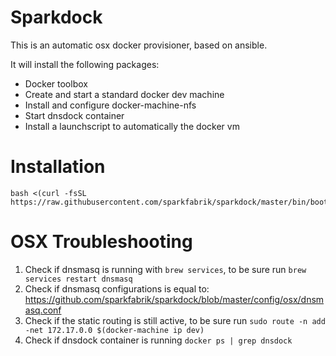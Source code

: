 # Sparkdock

This is an automatic osx docker provisioner, based on ansible.

It will install the following packages:

* Docker toolbox
* Create and start a standard docker dev machine
* Install and configure docker-machine-nfs
* Start dnsdock container
* Install a launchscript to automatically the docker vm

# Installation

```
bash <(curl -fsSL https://raw.githubusercontent.com/sparkfabrik/sparkdock/master/bin/bootstrap)
```

# OSX Troubleshooting

1) Check if dnsmasq is running with `brew services`, to be sure run `brew services restart dnsmasq`
2) Check if dnsmasq configurations is equal to: https://github.com/sparkfabrik/sparkdock/blob/master/config/osx/dnsmasq.conf
3) Check if the static routing is still active, to be sure run `sudo route -n add -net 172.17.0.0 $(docker-machine ip dev)`
4) Check if dnsdock container is running `docker ps | grep dnsdock`
